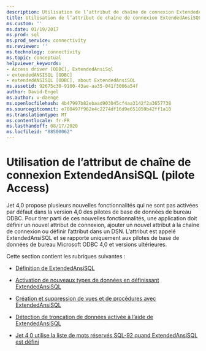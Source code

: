 ```yaml
---
description: Utilisation de l’attribut de chaîne de connexion ExtendedAnsiSQL (pilote Access)
title: Utilisation de l’attribut de chaîne de connexion ExtendedAnsiSQL | Microsoft Docs
ms.custom: ''
ms.date: 01/19/2017
ms.prod: sql
ms.prod_service: connectivity
ms.reviewer: ''
ms.technology: connectivity
ms.topic: conceptual
helpviewer_keywords:
- Access driver [ODBC], ExtendedAnsiSql
- extendedANSISQL [ODBC]
- extendedANSISQL [ODBC], about ExtendedAnsiSQL
ms.assetid: 92675c30-9100-43ae-aa35-041f3006a54f
author: David-Engel
ms.author: v-daenge
ms.openlocfilehash: 4b47997b82ebaad903045cf4aa3142f2a3657738
ms.sourcegitcommit: e700497f962e4c2274df16d9e651059b42ff1a10
ms.translationtype: MT
ms.contentlocale: fr-FR
ms.lasthandoff: 08/17/2020
ms.locfileid: "88500062"
---
```

# <a name="using-the-extendedansisql-connection-string-attribute-access-driver"></a>Utilisation de l’attribut de chaîne de connexion ExtendedAnsiSQL (pilote Access)
Jet 4,0 propose plusieurs nouvelles fonctionnalités qui ne sont pas activées par défaut dans la version 4,0 des pilotes de base de données de bureau ODBC. Pour tirer parti de ces nouvelles fonctionnalités, une application doit définir un nouvel attribut de connexion, ajouter un nouvel attribut à la chaîne de connexion ou définir l’attribut dans un DSN. L’attribut est appelé ExtendedAnsiSQL et se rapporte uniquement aux pilotes de base de données de bureau Microsoft ODBC 4,0 et versions ultérieures.  
  
 Cette section contient les rubriques suivantes :  
  
-   [Définition de ExtendedAnsiSQL](../../odbc/microsoft/setting-extendedansisql.md)  
  
-   [Activation de nouveaux types de données en définissant ExtendedAnsiSQL](../../odbc/microsoft/enabling-new-data-types-by-setting-extendedansisql.md)  
  
-   [Création et suppression de vues et de procédures avec ExtendedAnsiSQL](../../odbc/microsoft/creating-and-dropping-views-and-procedures-using-extendedansisql.md)  
  
-   [Détection de troncation de données activée à l’aide de ExtendedAnsiSQL](../../odbc/microsoft/data-truncation-detection-enabled-using-extendedansisql.md)  
  
-   [Jet 4,0 utilise la liste de mots réservés SQL-92 quand ExtendedAnsiSQL est défini](../../odbc/microsoft/jet-4-0-uses-sql-92-reserved-words-list-when-extendedansisql-set.md)
